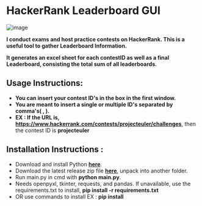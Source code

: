 # HackerRank Leaderboard GUI
![image](https://github.com/gabyah92/HackerRankLeaderboardGUI/assets/22296232/bb9501c1-066f-4d52-b726-b8973179c897)

**I conduct exams and host practice contests on HackerRank. This is a useful tool to gather Leaderboard Information.**

**It generates an excel sheet for each contestID as well as a final Leaderboard, consisting the total sum of all leaderboards.**

## Usage Instructions:
- **You can insert your contest ID's in the box in the first window.** 
- **You are meant to insert a single or multiple ID's separated by comma's( , ).**
- **EX : If the URL is, https://www.hackerrank.com/contests/projecteuler/challenges**, then the contest ID is **projecteuler**

## Installation Instructions :  
- Download and install Python **[here](https://www.python.org/downloads/)**.
- Download the latest release zip file **[here](https://github.com/gabyah92/HackerRankLeaderboardGUI/releases)**, unpack into another folder. 
- Run main.py in cmd with **python main.py**.
- Needs openpyxl, tkinter, requests, and pandas. If unavailable, use the requirements.txt to install, **pip install -r requirements.txt**
- OR use commands to install EX : **pip install <moduleName>**

